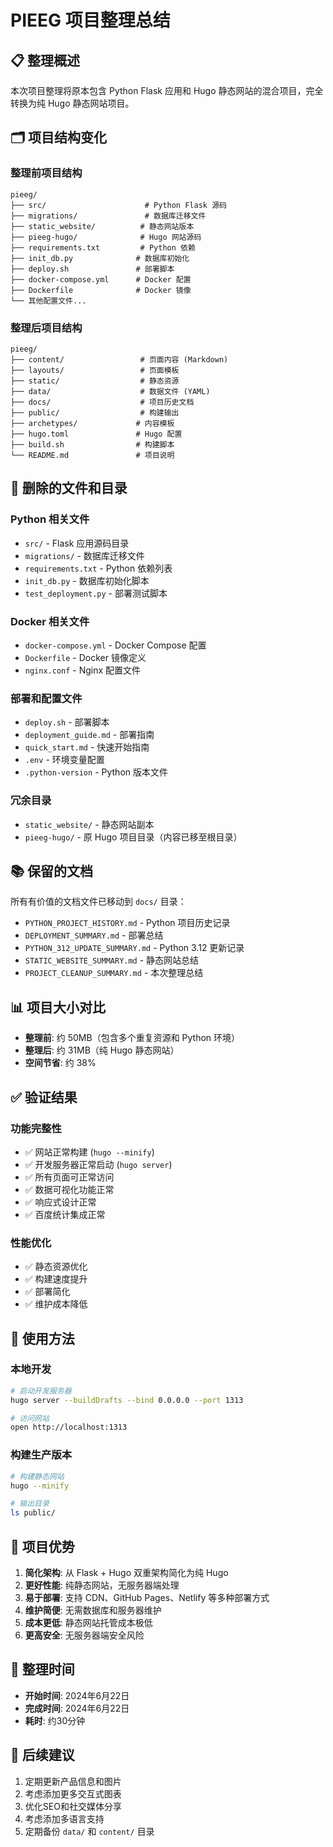 # PIEEG 项目整理总结

## 📋 整理概述

本次项目整理将原本包含 Python Flask 应用和 Hugo 静态网站的混合项目，完全转换为纯 Hugo 静态网站项目。

## 🗂️ 项目结构变化

### 整理前项目结构
```
pieeg/
├── src/                      # Python Flask 源码
├── migrations/               # 数据库迁移文件
├── static_website/          # 静态网站版本
├── pieeg-hugo/              # Hugo 网站源码
├── requirements.txt         # Python 依赖
├── init_db.py              # 数据库初始化
├── deploy.sh               # 部署脚本
├── docker-compose.yml      # Docker 配置
├── Dockerfile              # Docker 镜像
└── 其他配置文件...
```

### 整理后项目结构
```
pieeg/
├── content/                 # 页面内容 (Markdown)
├── layouts/                 # 页面模板
├── static/                  # 静态资源
├── data/                    # 数据文件 (YAML)
├── docs/                    # 项目历史文档
├── public/                  # 构建输出
├── archetypes/             # 内容模板
├── hugo.toml               # Hugo 配置
├── build.sh                # 构建脚本
└── README.md               # 项目说明
```

## 🚮 删除的文件和目录

### Python 相关文件
- `src/` - Flask 应用源码目录
- `migrations/` - 数据库迁移文件
- `requirements.txt` - Python 依赖列表
- `init_db.py` - 数据库初始化脚本
- `test_deployment.py` - 部署测试脚本

### Docker 相关文件
- `docker-compose.yml` - Docker Compose 配置
- `Dockerfile` - Docker 镜像定义
- `nginx.conf` - Nginx 配置文件

### 部署和配置文件
- `deploy.sh` - 部署脚本
- `deployment_guide.md` - 部署指南
- `quick_start.md` - 快速开始指南
- `.env` - 环境变量配置
- `.python-version` - Python 版本文件

### 冗余目录
- `static_website/` - 静态网站副本
- `pieeg-hugo/` - 原 Hugo 项目目录（内容已移至根目录）

## 📚 保留的文档

所有有价值的文档文件已移动到 `docs/` 目录：

- `PYTHON_PROJECT_HISTORY.md` - Python 项目历史记录
- `DEPLOYMENT_SUMMARY.md` - 部署总结
- `PYTHON_312_UPDATE_SUMMARY.md` - Python 3.12 更新记录
- `STATIC_WEBSITE_SUMMARY.md` - 静态网站总结
- `PROJECT_CLEANUP_SUMMARY.md` - 本次整理总结

## 📊 项目大小对比

- **整理前**: 约 50MB（包含多个重复资源和 Python 环境）
- **整理后**: 约 31MB（纯 Hugo 静态网站）
- **空间节省**: 约 38%

## ✅ 验证结果

### 功能完整性
- ✅ 网站正常构建 (`hugo --minify`)
- ✅ 开发服务器正常启动 (`hugo server`)
- ✅ 所有页面可正常访问
- ✅ 数据可视化功能正常
- ✅ 响应式设计正常
- ✅ 百度统计集成正常

### 性能优化
- ✅ 静态资源优化
- ✅ 构建速度提升
- ✅ 部署简化
- ✅ 维护成本降低

## 🚀 使用方法

### 本地开发
```bash
# 启动开发服务器
hugo server --buildDrafts --bind 0.0.0.0 --port 1313

# 访问网站
open http://localhost:1313
```

### 构建生产版本
```bash
# 构建静态网站
hugo --minify

# 输出目录
ls public/
```

## 🎯 项目优势

1. **简化架构**: 从 Flask + Hugo 双重架构简化为纯 Hugo
2. **更好性能**: 纯静态网站，无服务器端处理
3. **易于部署**: 支持 CDN、GitHub Pages、Netlify 等多种部署方式
4. **维护简便**: 无需数据库和服务器维护
5. **成本更低**: 静态网站托管成本极低
6. **更高安全**: 无服务器端安全风险

## 📅 整理时间

- **开始时间**: 2024年6月22日
- **完成时间**: 2024年6月22日  
- **耗时**: 约30分钟

## 📝 后续建议

1. 定期更新产品信息和图片
2. 考虑添加更多交互式图表
3. 优化SEO和社交媒体分享
4. 考虑添加多语言支持
5. 定期备份 `data/` 和 `content/` 目录 